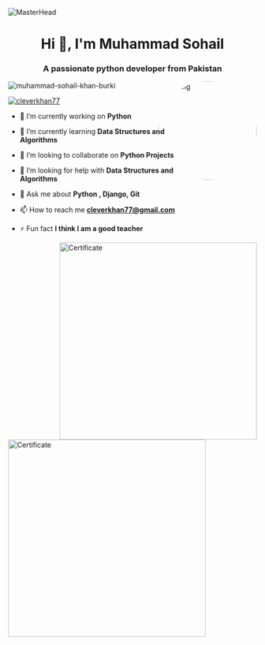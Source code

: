 ![MasterHead](https://user-images.githubusercontent.com/10498744/210012254-234538ff-d198-48aa-8964-37e6fd45d227.gif)
<link rel="stylesheet" href="circular-images.css">
<h1 align="center">Hi 👋, I'm Muhammad Sohail</h1>
<h3 align="center">A passionate python developer from Pakistan</h3>
<img style="position: relative;
  width: 200px;
  height: 200px;
  overflow: hidden;
  border-radius: 50%;
  margin-left: -50px;
  overflow: hidden;
  display: inline-block;
  position: relative;" align="right" alt="Coding" width="400" src="https://pbs.twimg.com/media/FoJrqdWXwAANoJo?format=jpg&name=small">

<p align="left"> <img src="https://komarev.com/ghpvc/?username=muhammad-sohail-khan-burki&label=Profile%20views&color=0e75b6&style=flat" alt="muhammad-sohail-khan-burki" /> </p>

<p align="left"> <a href="https://twitter.com/cleverkhan77" target="blank"><img src="https://img.shields.io/twitter/follow/cleverkhan77?logo=twitter&style=for-the-badge" alt="cleverkhan77" /></a> </p>

- 🔭 I’m currently working on **Python**

- 🌱 I’m currently learning **Data Structures and Algorithms**

- 👯 I’m looking to collaborate on **Python Projects**

- 🤝 I’m looking for help with **Data Structures and Algorithms**

- 💬 Ask me about **Python , Django, Git**

- 📫 How to reach me **cleverkhan77@gmail.com**

- ⚡ Fun fact **I think I am a good teacher**

<img align="right" alt="Certificate" width="400" src="https://pbs.twimg.com/media/FpK7pOuXsAAnfEh?format=jpg&name=small">

<img align="left" alt="Certificate" width="400" src="https://pbs.twimg.com/media/FrXDlsLWwAc2ADh?format=jpg&name=small">
